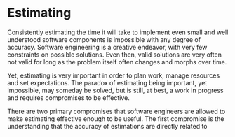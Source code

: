 # Estimating

Consistently estimating the time it will take to implement even small and well understood software components is impossible with any degree of accuracy. Software engineering is a creative endeavor, with very few constraints on possible solutions. Even then, valid solutions are very often not valid for long as the problem itself often changes and morphs over time.

Yet, estimating is very important in order to plan work, manage resources and set expectations. The paradox of estimating being important, yet impossible, may someday be solved, but is still, at best, a work in progress and requires compromises to be effective.

There are two primary compromises that software engineers are allowed to make estimating effective enough to be useful. The first compromise is the understanding that the accuracy of estimations are directly related to 

